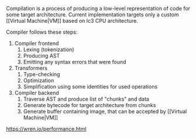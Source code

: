 Compilation is a process of producing a low-level representation of code for some target architecture.
Current implementation targets only a custom [[Virtual Machine|VM]] based on lc3 CPU architecture.

Compiler follows these steps:
1. Compiler frontend
   1. Lexing (tokenization)
   2. Producing AST
   3. Emitting any syntax errors that were found
2. Transformers
   1. Type-checking
   2. Optimization
   3. Simplification using some identities for used operations
3. Compiler backend
   1. Traverse AST and produce list of "chunks" and data
   2. Generate bytecode for target architecture from chunks
   3. Generate buffer containing image, that can be accepted by [[Virtual Machine|VM]]

https://wren.io/performance.html